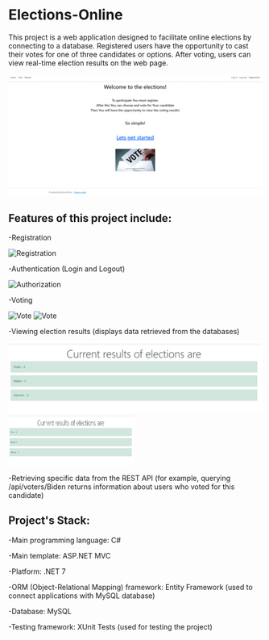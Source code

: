 # Elections-Online

This project is a web application designed to facilitate online elections by connecting to a database. Registered users have the opportunity to cast their votes for one of three candidates or options. After voting, users can view real-time election results on the web page.

![Site](Site.jpg)

## Features of this project include:

-Registration

![Registration](/Pic/Registration.jpg) 


-Authentication (Login and Logout)

![Authorization](/Pic/Authorization.jpg) 


-Voting

![Vote](Vote.jpg) 
<img src="Vote.jpg" alt="Vote" width="250" height="250"/>

-Viewing election results (displays data retrieved from the databases)

![Results](Results.jpg) 
<img src="Results.jpg" alt="Results" width="250" height="100">

-Retrieving specific data from the REST API (for example, querying /api/voters/Biden returns information about users who voted for this candidate)

## Project's Stack:

-Main programming language: C#

-Main template: ASP.NET MVC

-Platform: .NET 7

-ORM (Object-Relational Mapping) framework: Entity Framework (used to connect applications with MySQL database)

-Database: MySQL

-Testing framework: XUnit Tests (used for testing the project)